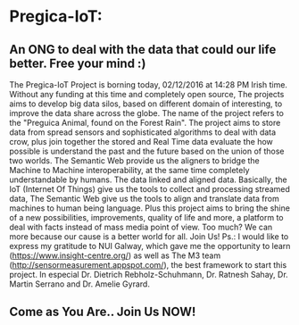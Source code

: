 # Pregica-IoT: 
## An ONG to deal with the data that could our life better. Free your mind :)
The Pregica-IoT Project is borning today, 02/12/2016 at 14:28 PM Irish time. Without any funding at this time and completely open source, The projects aims to develop big data silos, based on different domain of interesting, to improve the data share across the globe. The name of the project refers to the "Preguica Animal, found on the Forest Rain".  The project aims to store data from spread sensors and sophisticated algorithms to deal with data crow, plus join together the stored and Real Time data evaluate the how possible is understand the past and the future based on the union of those two worlds.  The Semantic Web provide us the aligners to bridge the Machine to Machine interoperability, at the same time completely understandable by humans. The data linked and aligned data. Basically, the IoT (Internet Of Things) give us the tools to collect and processing streamed data, The Semantic Web give us the tools to align and translate data from machines to human being language.    Plus this project aims to bring the shine of a new possibilities, improvements, quality of life and more, a platform to deal with facts instead of mass media point of view. Too much? We can more because our cause is a better world for all. Join Us!  Ps.: I would like to express my gratitude to NUI Galway, which gave me the opportunity to learn (https://www.insight-centre.org/) as well as The M3 team (http://sensormeasurement.appspot.com/), the best framework to start this project. In especial Dr. Dietrich Rebholz-Schuhmann, Dr. Ratnesh Sahay, Dr. Martin Serrano and Dr. Amelie Gyrard.
## Come as You Are.. Join Us NOW!


